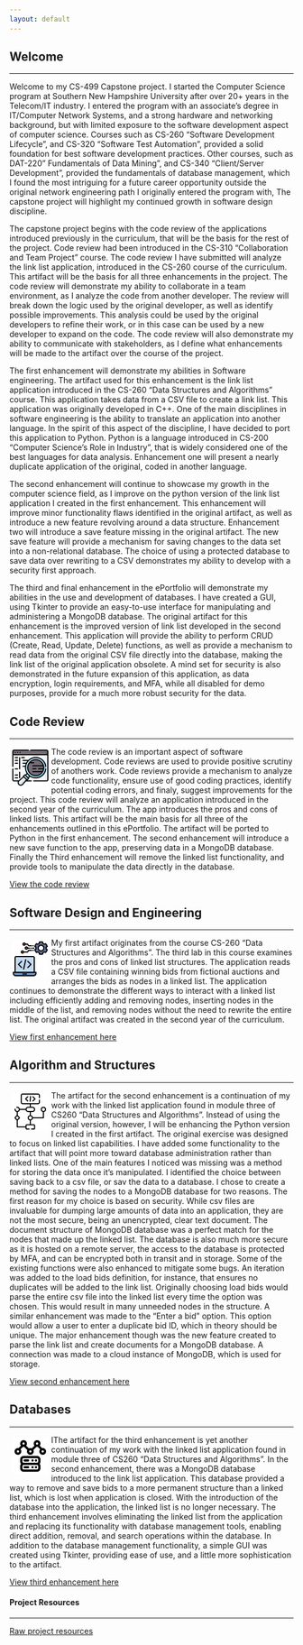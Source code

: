 ```yaml
---
layout: default
---
```


## Welcome
---

Welcome to my CS-499 Capstone project.  I started the Computer Science program at Southern New Hampshire University after over 20+ years in the Telecom/IT industry.  I entered the program with an associate’s degree in IT/Computer Network Systems, and a strong hardware and networking background, but with limited exposure to the software development aspect of computer science.  Courses such as CS-260 “Software Development Lifecycle”, and CS-320 “Software Test Automation”, provided a solid foundation for best software development practices.  Other courses, such as DAT-220” Fundamentals of Data Mining”, and CS-340 “Client/Server Development”, provided the fundamentals of database management, which I found the most intriguing for a future career opportunity outside the original network engineering path I originally entered the program with,  The capstone project will highlight my continued growth in software design discipline.  

The capstone project begins with the code review of the applications introduced previously in the curriculum, that will be the basis for the rest of the project.  Code review had been introduced in the CS-310 “Collaboration and Team Project” course.  The code review I have submitted will analyze the link list application, introduced in the CS-260 course of the curriculum.  This artifact will be the basis for all three enhancements in the project.  The code review will demonstrate my ability to collaborate in a team environment, as I analyze the code from another developer.  The review will break down the logic used by the original developer, as well as identify possible improvements.  This analysis could be used by the original developers to refine their work, or in this case can be used by a new developer to expand on the code.  The code review will also demonstrate my ability to communicate with stakeholders, as I define what enhancements will be made to the artifact over the course of the project.

The first enhancement will demonstrate my abilities in Software engineering.  The artifact used for this enhancement is the link list application introduced in the CS-260 “Data Structures and Algorithms” course.  This application takes data from a CSV file to create a link list.  This application was originally developed in C++.  One of the main disciplines in software engineering is the ability to translate an application into another language.  In the spirit of this aspect of the discipline, I have decided to port this application to Python.  Python is a language introduced in CS-200 “Computer Science’s Role in Industry”, that is widely considered one of the best languages for data analysis.   Enhancement one will present a nearly duplicate application of the original, coded in another language.

The second enhancement will continue to showcase my growth in the computer science field, as I improve on the python version of the link list application I created in the first enhancement.   This enhancement will improve minor functionality flaws identified in the original artifact, as well as introduce a new feature revolving around a data structure.  Enhancement two will introduce a save feature missing in the original artifact.  The new save feature will provide a mechanism for saving changes to the data set into a non-relational database.  The choice of using a protected database to save data over rewriting to a CSV demonstrates my ability to develop with a security first approach.

The third and final enhancement in the ePortfolio will demonstrate my abilities in the use and development of databases.  I have created a GUI, using Tkinter to provide an easy-to-use interface for manipulating and administering a MongoDB database.  The original artifact for this enhancement is the improved version of link list developed in the second enhancement.  This application will provide the ability to perform CRUD (Create, Read, Update, Delete) functions, as well as provide a mechanism to read data from the original CSV file directly into the database, making the link list of the original application obsolete.  A mind set for security is also demonstrated in the future expansion of this application, as data encryption, login requirements, and MFA, while all disabled for demo purposes, provide for a much more robust security for the data.

## Code Review
---

<img src="./pics/code-review.png" style = "float: left; margin: 5px;" alt="Code Review"> The code review is an important aspect of software development.  Code reviews are used to provide positive scrutiny of anothers work.  Code reviews provide a mechanism to analyze code functionality, ensure use of good coding practices, identify potential coding errors, and finaly, suggest improvements for the project.  This code review will analyze an application introduced in the second year of the curriculum.  The app introduces the pros and cons of linked lists.  This artifact will be the main basis for all three of the enhancements outlined in this ePortfolio.  The artifact will be ported to Python in the first enhancement.  The second enhancement will introduce a new save function to the app, preserving data in a MongoDB database.  Finally the Third enhancement will remove the linked list functionality, and provide tools to manipulate the data directly in the database.

[View the code review](./codeReview/codeReview.html)


## Software Design and Engineering
---

<img src="./pics/software-engineering.png" style = "float: left; margin: 5px;" alt="Software Engineering">My first artifact originates from the course CS-260 “Data Structures and Algorithms”.  The third lab in this course examines the pros and cons of linked list structures.  The application reads a CSV file containing winning bids from fictional auctions and arranges the bids as nodes in a linked list.   The application continues to demonstrate the different ways to interact with a linked list including efficiently adding and removing nodes, inserting nodes in the middle of the list, and removing nodes without the need to rewrite the entire list.  The original artifact was created in the second year of the curriculum. 

[View first enhancement here](./enhancement1/enhancement1.html)

## Algorithm and Structures
---

<img src="./pics/algorithm.png" style = "float: left; margin: 5px;" alt="Algorithm and Data Structures"> The artifact for the second enhancement is a continuation of my work with the linked list application found in module three of CS260 “Data Structures and Algorithms”.  Instead of using the original version, however, I will be enhancing the Python version I created in the first artifact.  The original exercise was designed to focus on linked list capabilities.  I have added some functionality to the artifact that will point more toward database administration rather than linked lists.  One of the main features I noticed was missing was a method for storing the data once it’s manipulated.  I identified the choice between saving back to a csv file, or sav the data to a database.  I chose to create a method for saving the nodes to a MongoDB database for two reasons.  The first reason for my choice is based on security.  While csv files are invaluable for dumping large amounts of data into an application, they are not the most secure, being an unencrypted, clear text document.  The document structure of MongoDB database was a perfect match for the nodes that made up the linked list.  The database is also much more secure as it is hosted on a remote server, the access to the database is protected by MFA, and can be encrypted both in transit and in storage.  Some of the existing functions were also enhanced to mitigate some bugs.  An iteration was added to the load bids definition, for instance, that ensures no duplicates will be added to the link list.  Originally choosing load bids would parse the entire csv file into the linked list every time the option was chosen.  This would result in many unneeded nodes in the structure.  A similar enhancement was made to the “Enter a bid” option.  This option would allow a user to enter a duplicate bid ID, which in theory should be unique.  The major enhancement though was the new feature created to parse the link list and create documents for a MongoDB database.  A connection was made to a cloud instance of MongoDB, which is used for storage.

[View second enhancement here](./enhancement2/enhancement2.html)

## Databases
---

<img src="./pics/non-relational.png" style = "float: left; margin: 5px;" alt="Databases">IThe artifact for the third enhancement is yet another continuation of my work with the linked list application found in module three of CS260 “Data Structures and Algorithms”.  In the second enhancement, there was a MongoDB database introduced to the link list application.  This database provided a way to remove and save bids to a more permanent structure than a linked list, which is lost when application is closed.   With the introduction of the database into the application, the linked list is no longer necessary.  The third enhancement involves eliminating the linked list from the application and replacing its functionality with database management tools, enabling direct addition, removal, and search operations within the database.   In addition to the database management functionality, a simple GUI was created using Tkinter, providing ease of use, and a little more sophistication to the artifact.

[View third enhancement here](./enhancement3/enhancement3.html)

#### Project Resources
---
[Raw project resources](./ProjectResources/)
